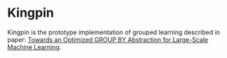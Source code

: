 # Kingpin

Kingpin is the prototype implementation of grouped learning described in paper: [Towards an Optimized GROUP BY Abstraction for Large-Scale Machine Learning](https://adalabucsd.github.io/papers/TR_2021_Kingpin.pdf).

